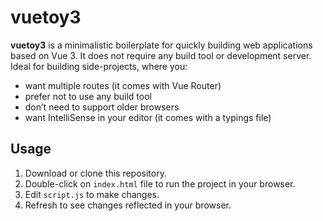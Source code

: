 # vuetoy3

**vuetoy3** is a minimalistic boilerplate for quickly building web applications based on Vue 3.
It does not require any build tool or development server.
Ideal for building side-projects, where you:

- want multiple routes (it comes with Vue Router)
- prefer not to use any build tool
- don’t need to support older browsers
- want IntelliSense in your editor (it comes with a typings file)

## Usage

1. Download or clone this repository.
2. Double-click on `index.html` file to run the project in your browser.
3. Edit `script.js` to make changes.
4. Refresh to see changes reflected in your browser.
